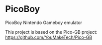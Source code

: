 # PicoBoy
PicoBoy Nintendo Gameboy emulator <cr>

This project is based on the Pico-GB project: https://github.com/YouMakeTech/Pico-GB
